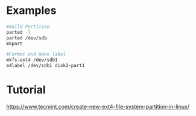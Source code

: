 # Examples
```bash
#Build Partition
parted -l
parted /dev/sdb
mkpart

#Format and make label
mkfs.ext4 /dev/sdb1
e4label /dev/sdb1 disk2-part1
```

# Tutorial
https://www.tecmint.com/create-new-ext4-file-system-partition-in-linux/
